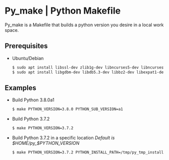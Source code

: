 # Py_make | Python Makefile

Py_make is a Makefile that builds a python version you desire in a local work space.

## Prerequisites
  - Ubuntu/Debian
    ```sh
    $ sudo apt install libssl-dev zlib1g-dev libncurses5-dev libncursesw5-dev libreadline-dev libsqlite3-dev
    $ sudo apt install libgdbm-dev libdb5.3-dev libbz2-dev libexpat1-dev liblzma-dev libffi-dev
    ```

## Examples

  - Build Python 3.8.0a1
    ```sh
    $ make PYTHON_VERSION=3.8.0 PYTHON_SUB_VERSION=a1
    ```
  - Build Python 3.7.2
      ```sh
      $ make PYTHON_VERSION=3.7.2
      ```
  - Build Python 3.7.2 in a specific location
    *Default is $HOME/py_$PYTHON_VERSION*
    ```sh
    $ make PYTHON_VERSION=3.7.2 PYTHON_INSTALL_PATH=/tmp/py_tmp_install
    ```
